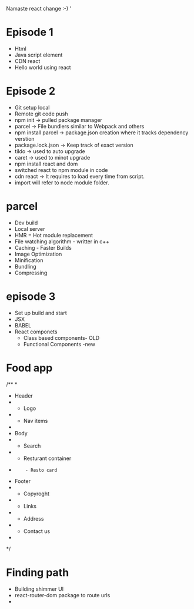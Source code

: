 Namaste react change :-) '

# Episode 1
- Html 
- Java script element
- CDN react
- Hello world using react



# Episode 2

 *  Git setup local
 *  Remote git code push
 *  npm init -> pulled package manager
 *  parcel -> File bundlers similar to Webpack and others
 *  npm install parcel -> package.json creation where it tracks dependency verstion
 *  package.lock.json -> Keep track of exact version
 *  tildo -> used to auto upgrade
 *  caret -> used to minot upgrade
 *  npm install react and dom
 *  switched react to npm module in code
 *  cdn react -> It requires to load every time from script.
 *  import will refer to node module folder.



# parcel
- Dev build
- Local server
- HMR = Hot module replacement
- File watching algorithm - writter in c++
- Caching - Faster Builds
- Image Optimization
- Minification
- Bundling
- Compressing 


# episode 3
- Set up build and start
- JSX
- BABEL
- React componets
    - Class based components- OLD
    - Functional Components -new 



# Food app


/**
 * 
 * Header
 *  - Logo
 *  - Nav items
 * 
 * Body
 *  - Search
 *  - Resturant container
 *         - Resto card
 * Footer
 *  - Copyroght
 *  - Links
 *  - Address
 *  - Contact us
 * 
 */

 # Finding path
 * Building shimmer UI
 * react-router-dom package to route urls
 * 


